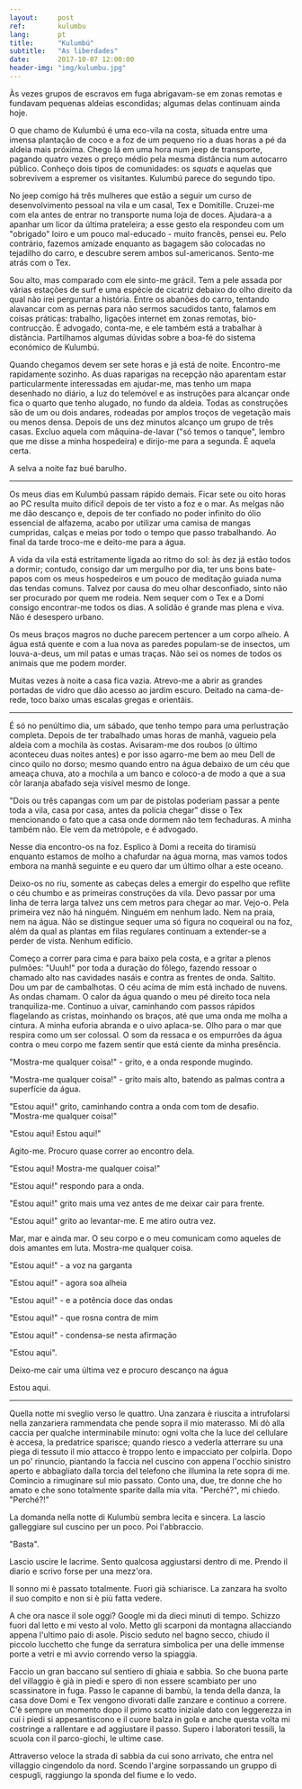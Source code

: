 ```yaml
---
layout:     post
ref:		kulumbu
lang: 		pt
title:      "Kulumbú"
subtitle:   "As liberdades"
date:       2017-10-07 12:00:00
header-img: "img/kulumbu.jpg"
---
```


Às vezes grupos de escravos em fuga abrigavam-se em zonas remotas e fundavam pequenas aldeias escondidas; algumas delas continuam ainda hoje. 

O que chamo de Kulumbú é uma eco-vila na costa, situada entre uma imensa plantação de coco e a foz de um pequeno rio a duas horas a pé da aldeia mais próxima. Chego lá em uma hora num jeep de transporte, pagando quatro vezes o preço médio pela mesma distância num autocarro público. Conheço dois tipos de comunidades: os *squats* e aquelas que sobrevivem a espremer os visitantes. Kulumbú parece do segundo tipo.

No jeep comigo há três mulheres que estão a seguir um curso de desenvolvimento pessoal na vila e um casal, Tex e Domitille. Cruzei-me com ela antes de entrar no transporte numa loja de doces. Ajudara-a a apanhar um licor da última prateleira; a esse gesto ela respondeu com um "obrigado" loiro e um pouco mal-educado - muito francês, pensei eu. Pelo contrário, fazemos amizade enquanto as bagagem são colocadas no tejadilho do carro, e descubre serem ambos sul-americanos. Sento-me atrás com o Tex.

Sou alto, mas comparado com ele sinto-me grácil. Tem a pele assada por várias estações de surf e uma espécie de cicatriz debaixo do olho direito da qual não irei perguntar a história. Entre os abanões do carro, tentando alavancar com as pernas para não sermos  sacudidos tanto, falamos em coisas práticas: trabalho, ligações internet em zonas remotas, bio-contrucção. É advogado, conta-me, e ele também está a trabalhar à distância. Partilhamos algumas dúvidas sobre a boa-fé do sistema económico de Kulumbú.

Quando chegamos devem ser sete horas e já está de noite. Encontro-me rapidamente sozinho. As duas raparigas na recepção não aparentam estar particularmente interessadas em ajudar-me, mas tenho um mapa desenhado no diário, a luz do telemóvel e as instruções para alcançar onde fica o quarto que tenho alugado, no fundo da aldeia. Todas as construções são de um ou dois andares, rodeadas por amplos troços de vegetação mais ou menos densa. Depois de uns dez minutos alcanço um grupo de três casas. Excluo aquela com mâquina-de-lavar ("só temos o tanque", lembro que me disse a minha hospedeira) e dirijo-me para a segunda. É aquela certa.

A selva a noite faz bué barulho.

---

Os meus dias em Kulumbú passam rápido demais. Ficar sete ou oito horas ao PC resulta muito difícil depois de ter visto a foz e o mar. As melgas não me dão descanço e, depois de ter confiado no poder infinito do ólio essencial de alfazema, acabo por utilizar uma camisa de mangas cumpridas, calças e meias por todo o tempo que passo trabalhando. Ao final da tarde troco-me e deito-me para a água.

A vida da vila está estritamente ligada ao ritmo do sol: às dez já estão todos a dormir; contudo, consigo dar um mergulho por dia, ter uns bons bate-papos com os meus hospedeiros e um pouco de meditação guiada numa das tendas comuns. Talvez por causa do meu olhar desconfiado, sinto não ser procurado por quem me rodeia. Nem sequer com o Tex e a Domi consigo encontrar-me todos os dias. A solidão é grande mas plena e viva. Não é desespero urbano.

Os meus braços magros no  duche parecem pertencer a um corpo alheio. A água está quente e com a lua nova as paredes populam-se de insectos, um louva-a-deus, um mil patas e umas traças. Não sei os nomes de todos os animais que me podem morder.

Muitas vezes à noite a casa fica vazia. Atrevo-me a abrir as grandes portadas de vidro que dão acesso ao jardim escuro. Deitado na cama-de-rede, toco baixo umas escalas gregas e orientáis.

---

É só no penúltimo dia, um sábado, que tenho tempo para uma perlustração completa. Depois de ter trabalhado umas horas de manhã, vagueio pela aldeia com a mochila às costas. Avisaram-me dos roubos (o último aconteceu duas noites antes) e por isso agarro-me bem ao meu Dell de cinco quilo no dorso; mesmo quando entro na água debaixo de um céu que ameaça chuva, ato a mochila a um banco e coloco-a de modo a que a sua côr laranja abafado seja visível mesmo de longe.

"Dois ou três capangas com um par de pistolas poderiam passar a pente toda a vila, casa por casa, antes da polícia chegar" disse o Tex mencionando o fato que a casa onde dormem não tem fechaduras. A minha também não. Ele vem da metrópole, e é advogado.

Nesse dia encontro-os na foz. Esplico à Domi a receita do tiramisù enquanto estamos de molho a chafurdar na água morna, mas vamos todos embora na manhã seguinte e eu quero dar um último olhar a este oceano.

Deixo-os no riu, somente as cabeças deles a emergir do espelho que reflite o céu chumbo e as primeiras construções da vila. Devo passar por uma linha de terra larga talvez uns cem metros para chegar ao mar. Vejo-o. Pela primeira vez não há ninguém. Ninguém em nenhum lado. Nem na praia, nem na água. Não se distingue sequer uma só figura no coqueiral ou na foz, além da qual as plantas em filas regulares continuam a extender-se a perder de vista. Nenhum edifício.

Começo a correr para cima e para baixo pela costa, e a gritar a plenos pulmões: "Uuuh!" por toda a duração do fôlego, fazendo ressoar o chamado alto nas cavidades nasáis e contra as frentes de onda. Saltito. Dou um par de cambalhotas. O céu acima de mim está inchado de nuvens. As ondas chamam. O calor da água quando o meu pé direito toca nela tranquiliza-me. Continuo a uivar, caminhando com passos rápidos flagelando as cristas, moinhando os braços, até que uma onda me molha a cintura. A minha euforia abranda e o uivo aplaca-se. Olho para o mar que respira como um ser colossal. O som da ressaca e os empurrões da água contra o meu corpo me fazem sentir que está ciente da minha presência.

"Mostra-me qualquer coisa!" - grito, e a onda responde mugindo.

"Mostra-me qualquer coisa!" - grito mais alto, batendo as palmas contra a superfície da água.

"Estou aqui!" grito, caminhando contra a onda com tom de desafio. "Mostra-me qualquer coisa!"

"Estou aqui! Estou aqui!"

Agito-me. Procuro quase correr ao encontro dela.

"Estou aqui! Mostra-me qualquer coisa!"

"Estou aqui!" respondo para a onda.

"Estou aqui!" grito mais uma vez antes de me deixar cair para frente.

"Estou aqui!" grito ao levantar-me. E me atiro outra vez.

Mar, mar e ainda mar. O seu corpo e o meu comunicam como aqueles de dois amantes em luta. Mostra-me qualquer coisa.

"Estou aqui!" - a voz na garganta

"Estou aqui!" - agora soa alheia

"Estou aqui!" - e a potência doce das ondas

"Estou aqui!" - que rosna contra de mim

"Estou aqui!" - condensa-se nesta afirmação

"Estou aqui".

Deixo-me cair uma última vez e procuro descanço na água

Estou aqui.

---

Quella notte mi sveglio verso le quattro. Una zanzara è riuscita a intrufolarsi nella zanzariera rammendata che pende sopra il mio materasso. Mi dò alla caccia per qualche interminabile minuto: ogni volta che la luce del cellulare è accesa, la predatrice sparisce; quando riesco a vederla atterrare su una piega di tessuto il mio attacco è troppo lento e impacciato per colpirla. Dopo un po' rinuncio, piantando la faccia nel cuscino con appena l'occhio sinistro aperto e abbagliato dalla torcia del telefono che illumina la rete sopra di me. Comincio a rimuginare sul mio passato. Conto una, due, tre donne che ho amato e che sono totalmente sparite dalla mia vita. "Perché?", mi chiedo. "Perché?!"

La domanda nella notte di Kulumbù sembra lecita e sincera. La lascio galleggiare sul cuscino per un poco. Poi l'abbraccio.

"Basta".

Lascio uscire le lacrime. Sento qualcosa aggiustarsi dentro di me. Prendo il diario e scrivo forse per una mezz'ora.

Il sonno mi è passato totalmente. Fuori già schiarisce. La zanzara ha svolto il suo compito e non si è più fatta vedere. 

A che ora nasce il sole oggi? Google mi da dieci minuti di tempo. Schizzo fuori dal letto e mi vesto al volo. Metto gli scarponi da montagna allacciando appena l'ultimo paio di asole. Piscio seduto nel bagno secco, chiudo il piccolo lucchetto che funge da serratura simbolica per una delle immense porte a vetri e mi avvio correndo verso la spiaggia. 

Faccio un gran baccano sul sentiero di ghiaia e sabbia. So che buona parte del villaggio è già in piedi e spero di non essere scambiato per uno scassinatore in fuga. Passo le capanne di bambù, la tenda della danza, la casa dove Domi e Tex vengono divorati dalle zanzare e continuo a correre. C'è sempre un momento dopo il primo scatto iniziale dato con leggerezza in cui i piedi si appesantiscono e il cuore balza in gola e anche questa volta mi costringe a rallentare e ad aggiustare il passo. Supero i laboratori tessili, la scuola con il parco-giochi, le ultime case.

Attraverso veloce la strada di sabbia da cui sono arrivato, che entra nel villaggio cingendolo da nord. Scendo l'argine sorpassando un gruppo di cespugli, raggiungo la sponda del fiume e lo vedo. 


